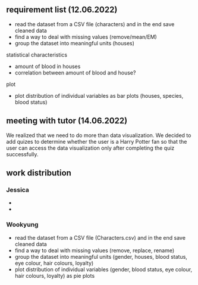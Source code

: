 ## requirement list (12.06.2022)
- read the dataset from a CSV file (characters) and in the end save cleaned data 
- find a way to deal with missing values (remove/mean/EM)
- group the dataset into meaningful units (houses)

statistical characteristics
- amount of blood in houses                                                                                                                                               
- correlation between amount of blood and house?

plot
- plot distribution of individual variables as bar plots (houses, species, blood status)

## meeting with tutor (14.06.2022)
We realized that we need to do more than data visualization. 
We decided to add quizes to determine whether the user is a Harry Potter fan so that the user can access the data visualization only after completing the quiz successfully. 

## work distribution
### Jessica
- 
- 

### Wookyung 
- read the dataset from a CSV file (Characters.csv) and in the end save cleaned data 
- find a way to deal with missing values (remove, replace, rename)
- group the dataset into meaningful units (gender, houses, blood status, eye colour, hair colours, loyalty)
- plot distribution of individual variables (gender, blood status, eye colour, hair colours, loyalty) as pie plots
